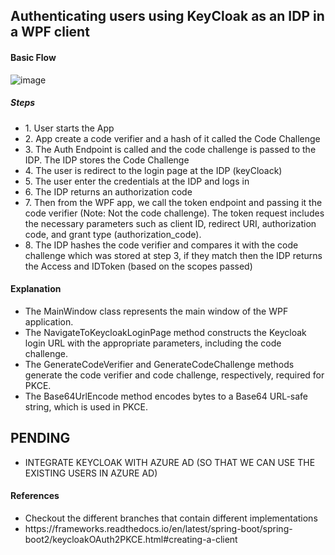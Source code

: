 ## Authenticating users using KeyCloak as an IDP in a WPF client

#### Basic Flow
![image](https://github.com/Anish407/LoginWithKeycloak/assets/51234038/5300867e-82a0-4b1f-8242-1ea4e9b441fb)

##### Steps
<ul>
  <li>1. User starts the App</li>
  <li>2. App create a code verifier and a hash of it called the Code Challenge</li>
  <li>3. The Auth Endpoint is called and the code challenge is passed to the IDP. The IDP stores the Code Challenge</li>
  <li>4. The user is redirect to the login page at the IDP (keyCloack)</li>
  <li>5. The user enter the credentials at the IDP and logs in</li>
   <li>6. The IDP returns an authorization code</li>
   <li>7. Then from the WPF app, we call the token endpoint and passing it the code verifier (Note: Not the code challenge). The token request includes the necessary parameters such as client ID, redirect URI, authorization code, and grant type (authorization_code). </li>
   <li>8. The IDP hashes the code verifier and compares it with the code challenge which was stored at step 3, if they match then the IDP returns the Access and IDToken (based on the scopes passed)  </li>
</ul>

#### Explanation
- The MainWindow class represents the main window of the WPF application.
- The NavigateToKeycloakLoginPage method constructs the Keycloak login URL with the appropriate parameters, including the code challenge.
- The GenerateCodeVerifier and GenerateCodeChallenge methods generate the code verifier and code challenge, respectively, required for PKCE.
- The Base64UrlEncode method encodes bytes to a Base64 URL-safe string, which is used in PKCE.

## PENDING
- INTEGRATE KEYCLOAK WITH AZURE AD (SO THAT WE CAN USE THE EXISTING USERS IN AZURE AD)

#### References
<ul>
  <li>Checkout the different branches that contain different implementations</li>
  <li>https://frameworks.readthedocs.io/en/latest/spring-boot/spring-boot2/keycloakOAuth2PKCE.html#creating-a-client</li>
</ul>

